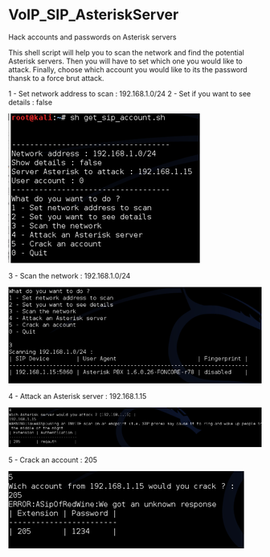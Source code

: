 # VoIP_SIP_AsteriskServer
Hack accounts and passwords on Asterisk servers

This shell script will help you to scan the network and find the potential Asterisk servers.
Then you will have to set which one you would like to attack.
Finally, choose which account you would like to its the password thansk to a force brut attack.

1 - Set network address to scan : 192.168.1.0/24
2 - Set if you want to see details : false

![alt tag](/screenshot/01.png)

3 - Scan the network : 192.168.1.0/24

![alt tag](/screenshot/02.png)

4 - Attack an Asterisk server : 192.168.1.15

![alt tag](/screenshot/03.png)

5 - Crack an account : 205

![alt tag](/screenshot/04.png)
